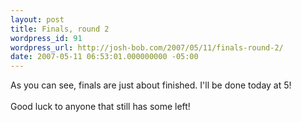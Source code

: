 ```yaml
---
layout: post
title: Finals, round 2
wordpress_id: 91
wordpress_url: http://josh-bob.com/2007/05/11/finals-round-2/
date: 2007-05-11 06:53:01.000000000 -05:00
---
```

<!--Mime Type of File is image/jpeg --><div><a href="http://josh-bob.com/wp-photos/20070511-075301-1.jpg"><img src="http://josh-bob.com/wp-photos/thumb.20070511-075301-1.jpg" alt="" /></a></div> As you can see, finals are just about finished. I'll be done today at 5! <br /><br /> Good luck to anyone that still has some left!
